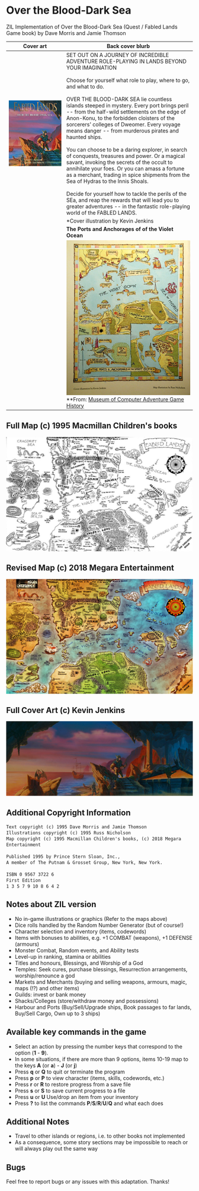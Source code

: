 # Over the Blood-Dark Sea

ZIL Implementation of Over the Blood-Dark Sea (Quest / Fabled Lands Game book) by Dave Morris and Jamie Thomson

| **Cover art** | **Back cover blurb**|
|:-:|-|
|![Cover Art](/images/over-the-blood-dark-sea.jpg)|SET OUT ON A JOURNEY OF INCREDIBLE ADVENTURE ROLE-PLAYING IN LANDS BEYOND YOUR IMAGINATION<br><br>Choose for yourself what role to play, where to go, and what to do.<br><br>OVER THE BLOOD-DARK SEA lie countless islands steeped in mystery. Every port brings peril -- from the half-wild settlements on the edge of Anon-Konu, to the forbidden cloisters of the sorcerers' colleges of Dweomer. Every voyage means danger -- from murderous pirates and haunted ships.<br><br>You can choose to be a daring explorer, in search of conquests, treasures and power. Or a magical savant, invoking the secrets of the occult to annihilate your foes. Or you can amass a fortune as a merchant, trading in spice shipments from the Sea of Hydras to the Innis Shoals.<br><br>Decide for yourself how to tackle the perils of the SEa, and reap the rewards that will lead you to greater adventures -- in the fantastic role-playing world of the FABLED LANDS.|
| |*Cover illustration by Kevin Jenkins|
| |**The Ports and Anchorages of of the Violet Ocean**| 
| |![Map](/images/violet-ocean-map.jpg)<br>**From: [Museum of Computer Adventure Game History](https://mocagh.org/)|

## Full Map (c) 1995 Macmillan Children's books
![Full Map](/images/world-map.jpg)

## Revised Map (c) 2018 Megara Entertainment
![Full Map](/images/fabled-lands-map.png)

## Full Cover Art (c) Kevin Jenkins
![Full Cover Art](/images/full-cover-art.jpg)

## Additional Copyright Information 

```
Text copyright (c) 1995 Dave Morris and Jamie Thomson
Illustrations copyright (c) 1995 Russ Nicholson
Map copyright (c) 1995 Macmillan Children's books, (c) 2018 Megara Entertainment

Published 1995 by Prince Stern Sloan, Inc.,
A member of The Putnam & Grosset Group, New York, New York.

ISBN 0 9567 3722 6
First Edition
1 3 5 7 9 10 8 6 4 2
```

## Notes about ZIL version

- No in-game illustrations or graphics (Refer to the maps above)
- Dice rolls handled by the Random Number Generator (but of course!)
- Character selection and inventory (items, codewords)
- Items with bonuses to abilities, e.g. +1 COMBAT (weapons), +1 DEFENSE (armours)
- Monster Combat, Random events, and Ability tests
- Level-up in ranking, stamina or abilities
- Titles and honours, Blessings, and Worship of a God
- Temples: Seek cures, purchase blessings, Resurrection arrangements, worship/renounce a god
- Markets and Merchants (buying and selling weapons, armours, magic, maps (!?) and other items)
- Guilds: invest or bank money
- Shacks/Colleges (store/withdraw money and possessions)
- Harbour and Ports (Buy/Sell/Upgrade ships, Book passages to far lands, Buy/Sell Cargo, Own up to 3 ships)

## Available key commands in the game

- Select an action by pressing the number keys that correspond to the option (**1** - **9**).
- In some situations, if there are more than 9 options, items 10-19 map to the keys **A** (or **a**) - **J** (or **j**)
- Press **q** or **Q** to quit or terminate the program
- Press **p** or **P** to view character (items, skills, codewords, etc.)
- Press **r** or **R** to restore progress from a save file
- Press **s** or **S** to save current progress to a file
- Press **u** or **U** Use/drop an item from your inventory
- Press **?** to list the commands **P**/**S**/**R**/**U**/**Q** and what each does 

## Additional Notes

- Travel to other islands or regions, i.e. to other books not implemented
- As a consequence, some story sections may be impossible to reach or will always play out the same way

## Bugs

Feel free to report bugs or any issues with this adaptation. Thanks!
